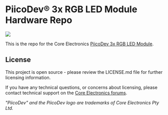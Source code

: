 # PiicoDev® 3x RGB LED Module Hardware Repo
![](https://core-electronics.com.au/media/catalog/product/cache/1/image/650x650/fe1bcd18654db18f328c2faaaf3c690a/p/i/piicodev-3x-rgb-led-module.jpg)

This is the repo for the Core Electronics [PiicoDev 3x RGB LED Module](https://core-electronics.com.au/catalog/product/view/sku/CE07910).


## License
This project is open source - please review the LICENSE.md file for further licensing information.

If you have any technical questions, or concerns about licensing, please contact technical support on the [Core Electronics forums](https://forum.core-electronics.com.au/).

*\"PiicoDev\" and the PiicoDev logo are trademarks of Core Electronics Pty Ltd.*

